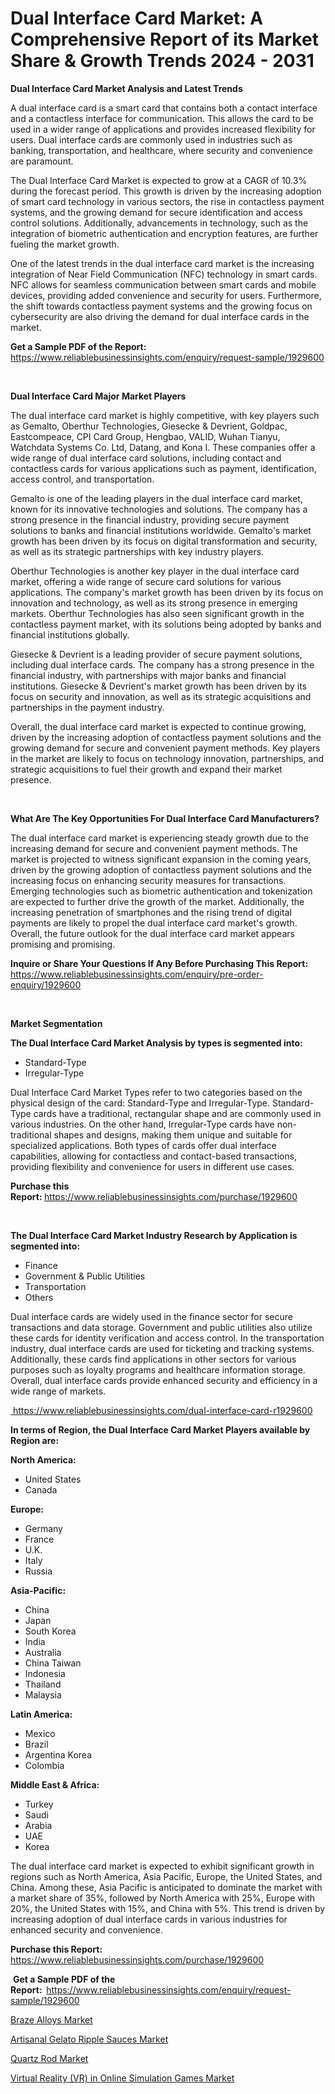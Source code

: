 <p><h1>Dual Interface Card Market: A Comprehensive Report of its Market Share & Growth Trends 2024 - 2031</h1></p><p><strong>Dual Interface Card Market Analysis and Latest Trends</strong></p>
<p><p>A dual interface card is a smart card that contains both a contact interface and a contactless interface for communication. This allows the card to be used in a wider range of applications and provides increased flexibility for users. Dual interface cards are commonly used in industries such as banking, transportation, and healthcare, where security and convenience are paramount.</p><p>The Dual Interface Card Market is expected to grow at a CAGR of 10.3% during the forecast period. This growth is driven by the increasing adoption of smart card technology in various sectors, the rise in contactless payment systems, and the growing demand for secure identification and access control solutions. Additionally, advancements in technology, such as the integration of biometric authentication and encryption features, are further fueling the market growth.</p><p>One of the latest trends in the dual interface card market is the increasing integration of Near Field Communication (NFC) technology in smart cards. NFC allows for seamless communication between smart cards and mobile devices, providing added convenience and security for users. Furthermore, the shift towards contactless payment systems and the growing focus on cybersecurity are also driving the demand for dual interface cards in the market.</p></p>
<p><strong>Get a Sample PDF of the Report:&nbsp;</strong> <a href="https://www.reliablebusinessinsights.com/enquiry/request-sample/1929600">https://www.reliablebusinessinsights.com/enquiry/request-sample/1929600</a></p>
<p>&nbsp;</p>
<p><strong>Dual Interface Card Major Market Players</strong></p>
<p><p>The dual interface card market is highly competitive, with key players such as Gemalto, Oberthur Technologies, Giesecke & Devrient, Goldpac, Eastcompeace, CPI Card Group, Hengbao, VALID, Wuhan Tianyu, Watchdata Systems Co. Ltd, Datang, and Kona I. These companies offer a wide range of dual interface card solutions, including contact and contactless cards for various applications such as payment, identification, access control, and transportation.</p><p>Gemalto is one of the leading players in the dual interface card market, known for its innovative technologies and solutions. The company has a strong presence in the financial industry, providing secure payment solutions to banks and financial institutions worldwide. Gemalto's market growth has been driven by its focus on digital transformation and security, as well as its strategic partnerships with key industry players.</p><p>Oberthur Technologies is another key player in the dual interface card market, offering a wide range of secure card solutions for various applications. The company's market growth has been driven by its focus on innovation and technology, as well as its strong presence in emerging markets. Oberthur Technologies has also seen significant growth in the contactless payment market, with its solutions being adopted by banks and financial institutions globally.</p><p>Giesecke & Devrient is a leading provider of secure payment solutions, including dual interface cards. The company has a strong presence in the financial industry, with partnerships with major banks and financial institutions. Giesecke & Devrient's market growth has been driven by its focus on security and innovation, as well as its strategic acquisitions and partnerships in the payment industry.</p><p>Overall, the dual interface card market is expected to continue growing, driven by the increasing adoption of contactless payment solutions and the growing demand for secure and convenient payment methods. Key players in the market are likely to focus on technology innovation, partnerships, and strategic acquisitions to fuel their growth and expand their market presence.</p></p>
<p>&nbsp;</p>
<p><strong>What Are The Key Opportunities For Dual Interface Card Manufacturers?</strong></p>
<p><p>The dual interface card market is experiencing steady growth due to the increasing demand for secure and convenient payment methods. The market is projected to witness significant expansion in the coming years, driven by the growing adoption of contactless payment solutions and the increasing focus on enhancing security measures for transactions. Emerging technologies such as biometric authentication and tokenization are expected to further drive the growth of the market. Additionally, the increasing penetration of smartphones and the rising trend of digital payments are likely to propel the dual interface card market's growth. Overall, the future outlook for the dual interface card market appears promising and promising.</p></p>
<p><strong>Inquire or Share Your Questions If Any Before Purchasing This Report:</strong> <a href="https://www.reliablebusinessinsights.com/enquiry/pre-order-enquiry/1929600">https://www.reliablebusinessinsights.com/enquiry/pre-order-enquiry/1929600</a></p>
<p>&nbsp;</p>
<p><strong>Market Segmentation</strong></p>
<p><strong>The Dual Interface Card Market Analysis by types is segmented into:</strong></p>
<p><ul><li>Standard-Type</li><li>Irregular-Type</li></ul></p>
<p><p>Dual Interface Card Market Types refer to two categories based on the physical design of the card: Standard-Type and Irregular-Type. Standard-Type cards have a traditional, rectangular shape and are commonly used in various industries. On the other hand, Irregular-Type cards have non-traditional shapes and designs, making them unique and suitable for specialized applications. Both types of cards offer dual interface capabilities, allowing for contactless and contact-based transactions, providing flexibility and convenience for users in different use cases.</p></p>
<p><strong>Purchase this Report:&nbsp;</strong><a href="https://www.reliablebusinessinsights.com/purchase/1929600">https://www.reliablebusinessinsights.com/purchase/1929600</a></p>
<p>&nbsp;</p>
<p><strong>The Dual Interface Card Market Industry Research by Application is segmented into:</strong></p>
<p><ul><li>Finance</li><li>Government & Public Utilities</li><li>Transportation</li><li>Others</li></ul></p>
<p><p>Dual interface cards are widely used in the finance sector for secure transactions and data storage. Government and public utilities also utilize these cards for identity verification and access control. In the transportation industry, dual interface cards are used for ticketing and tracking systems. Additionally, these cards find applications in other sectors for various purposes such as loyalty programs and healthcare information storage. Overall, dual interface cards provide enhanced security and efficiency in a wide range of markets.</p></p>
<p><a href="https://www.reliablebusinessinsights.com/dual-interface-card-r1929600">&nbsp;https://www.reliablebusinessinsights.com/dual-interface-card-r1929600</a></p>
<p><strong>In terms of Region, the Dual Interface Card Market Players available by Region are:</strong></p>
<p>
    <p> <strong> North America: </strong>
        <ul>
            <li>United States</li>
            <li>Canada</li>
        </ul>
        </p> 
    <p> <strong> Europe: </strong>
        <ul>
            <li>Germany</li>
            <li>France</li>
            <li>U.K.</li>
            <li>Italy</li>
            <li>Russia</li>
        </ul>
        </p> 
    <p> <strong> Asia-Pacific: </strong>
        <ul>
            <li>China</li>
            <li>Japan</li>
            <li>South Korea</li>
            <li>India</li>
            <li>Australia</li>
            <li>China Taiwan</li>
            <li>Indonesia</li>
            <li>Thailand</li>
            <li>Malaysia</li>
        </ul>
        </p> 
    <p> <strong> Latin America: </strong>
        <ul>
            <li>Mexico</li>
            <li>Brazil</li>
            <li>Argentina Korea</li>
            <li>Colombia</li>
        </ul>
        </p> 
    <p> <strong> Middle East & Africa: </strong>
        <ul>
            <li>Turkey</li>
            <li>Saudi</li>
            <li>Arabia</li>
            <li>UAE</li>
            <li>Korea</li>
        </ul>
    </p>
    </p>
<p><p>The dual interface card market is expected to exhibit significant growth in regions such as North America, Asia Pacific, Europe, the United States, and China. Among these, Asia Pacific is anticipated to dominate the market with a market share of 35%, followed by North America with 25%, Europe with 20%, the United States with 15%, and China with 5%. This trend is driven by increasing adoption of dual interface cards in various industries for enhanced security and convenience.</p></p>
<p><strong>Purchase this Report: </strong><a href="https://www.reliablebusinessinsights.com/purchase/1929600">https://www.reliablebusinessinsights.com/purchase/1929600</a></p>
<p>&nbsp;<strong>Get a Sample PDF of the Report:&nbsp;&nbsp;</strong><a href="https://www.reliablebusinessinsights.com/enquiry/request-sample/1929600">https://www.reliablebusinessinsights.com/enquiry/request-sample/1929600</a></p>
<p><strong></strong></p>
<p><p><a href="https://www.linkedin.com/pulse/braze-alloys-market-global-regional-analysis-2024-2031-esdnc">Braze Alloys Market</a></p><p><a href="https://github.com/msbsaifansami/Market-Research-Report-List-1/blob/main/artisanal-gelato-ripple-sauces-market.md">Artisanal Gelato Ripple Sauces Market</a></p><p><a href="https://www.linkedin.com/pulse/quartz-rod-market-trends-detailed-study-its-segmentation-analyzing-pum4c">Quartz Rod Market</a></p><p><a href="https://github.com/EveKerluke2023/Market-Research-Report-List-2/blob/main/virtual-reality-vr-in-online-simulation-games-market.md">Virtual Reality (VR) in Online Simulation Games Market</a></p></p>